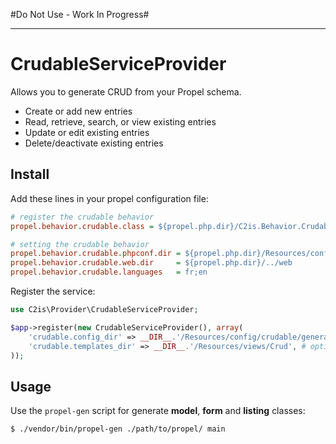 #Do Not Use - Work In Progress#
____

# CrudableServiceProvider

Allows you to generate CRUD from your Propel schema.
* Create or add new entries
* Read, retrieve, search, or view existing entries
* Update or edit existing entries
* Delete/deactivate existing entries

## Install

Add these lines in your propel configuration file:
```ini
# register the crudable behavior
propel.behavior.crudable.class = ${propel.php.dir}/C2is.Behavior.Crudable.CrudableBehavior

# setting the crudable behavior
propel.behavior.crudable.phpconf.dir = ${propel.php.dir}/Resources/config/crudable/generated
propel.behavior.crudable.web.dir     = ${propel.php.dir}/../web
propel.behavior.crudable.languages   = fr;en
```

Register the service:
```php
use C2is\Provider\CrudableServiceProvider;

$app->register(new CrudableServiceProvider(), array(
    'crudable.config_dir' => __DIR__.'/Resources/config/crudable/generated',
    'crudable.templates_dir' => __DIR__.'/Resources/views/Crud', # optional
));
```

## Usage

Use the `propel-gen` script for generate <strong>model</strong>, <strong>form</strong> and <strong>listing</strong> classes:
```shell
$ ./vendor/bin/propel-gen ./path/to/propel/ main
```